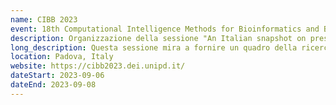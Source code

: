 ```yaml
---
name: CIBB 2023
event: 18th Computational Intelligence Methods for Bioinformatics and Biostatistics Conference
description: Organizzazione della sessione "An Italian snapshot on present and future informatics research in bioinformatics"
long_description: Questa sessione mira a fornire un quadro della ricerca attuale e delle prospettive future che gli istituti di ricerca italiani di Informatica, insieme ai loro partner, stanno conducendo nell'ambito della bioinformatica. Il laboratorio nazionale InfoLife del CINI (Consorzio Interuniversitario Nazionale di Informatica) promuove iniziative di networking tra ricercatori con un background informatico che svolgono ricerche rilevanti in bioinformatica e in argomenti correlati, collaborando anche con partner internazionali. L'Italia rappresenta una risorsa e un partner importante nel fornire approcci computazionali per ogni aspetto del campo bioinformatico, dallo sviluppo di algoritmi specializzati di base e strutture dati all'implementazione di analisi dei dati ad alto livello e strumenti di visualizzazione. Questa sessione speciale si propone di essere un'opportunità per i ricercatori italiani e i loro partner di presentare le attuali direzioni di ricerca e le prospettive future, e per altri scienziati di entrare in contatto con questa comunità.
location: Padova, Italy
website: https://cibb2023.dei.unipd.it/
dateStart: 2023-09-06
dateEnd: 2023-09-08
---
```


